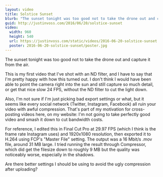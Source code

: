 ```yaml
---
layout: video
title: Solstice Sunset
blurb: "The sunset tonight was too good not to take the drone out and capture it from the air."
guid: http://justinvoss.com/2016/06/20/solstice-sunset
video:
  width: 960
  height: 540
  url: https://justinvoss.com/static/videos/2016-06-20-solstice-sunset.mov
  poster: 2016-06-20-solstice-sunset/poster.jpg
---
```


The sunset tonight was too good not to take the drone out and capture it from the air.

This is my first video that I've shot with an ND filter, and I have to say that I'm pretty happy with how this turned out. I don't think I would have been able to point the camera right into the sun and still capture so much detail, or get that nice slow 24 FPS, without the ND filter to cut the light down.

Also, I'm not sure if I'm just picking bad export settings or what, but it seems like every social network (Twitter, Instagram, Facebook) all ruin your video with awful compression. That's part of my motivation for cross-posting videos here, on my website: I'm not going to take perfectly good video and smash it down to cut bandwidth costs.

For reference, I edited this in Final Cut Pro at 29.97 FPS (which I think is the frame rate Instagram uses) and 1920x1080 resolution, then exported it to H.264 using FCP's "Master File" setting. The output was a 16 Mbit/s .mov file, around 31 MB large. I tried running the result through Compressor, which did get the filesize down to roughly 9 MB but the quality was noticeably worse, especially in the shadows.

Are there better settings I should be using to avoid the ugly compression after uploading?